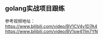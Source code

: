 ## golang实战项目跟练 ##
参考视频地址：</br>
https://www.bilibili.com/video/BV1CV4y1D7A4 </br>
https://www.bilibili.com/video/BV1sw411m7YN
